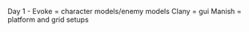 Day 1  - 
		Evoke = character models/enemy models
		Clany = gui
		Manish = platform and grid setups
